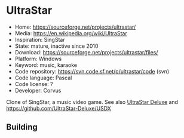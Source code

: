 # UltraStar

- Home: https://sourceforge.net/projects/ultrastar/
- Media: https://en.wikipedia.org/wiki/UltraStar
- Inspiration: SingStar
- State: mature, inactive since 2010
- Download: https://sourceforge.net/projects/ultrastar/files/
- Platform: Windows
- Keyword: music, karaoke
- Code repository: https://svn.code.sf.net/p/ultrastar/code (svn)
- Code language: Pascal
- Code license: ?
- Developer: Corvus

Clone of SingStar, a music video game.
See also [UltraStar Deluxe](https://usdx.eu/) and https://github.com/UltraStar-Deluxe/USDX


## Building
